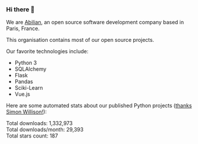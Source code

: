 ### Hi there 👋

We are [Abilian](https://abilian.com/), an open source software development company based in Paris, France.

This organisation contains most of our open source projects.

Our favorite technologies include:

- Python 3
- SQLAlchemy
- Flask
- Pandas
- Sciki-Learn
- Vue.js

Here are some automated stats about our published Python projects
([thanks Simon Willison!][sw-post]):

<!--marker-->
Total downloads: 1,332,973<br>
Total downloads/month: 29,393<br>
Total stars count: 187
<!--end-->

[sw-post]: https://simonwillison.net/2020/Jul/10/self-updating-profile-readme/